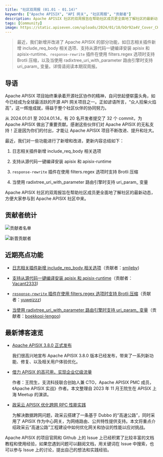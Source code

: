```yaml
---
title: "社区双周报 (01.01 - 01.14)"
keywords: ["Apache APISIX", "API 网关", "社区周报", "贡献者"]
description: Apache APISIX 社区的双周报旨在帮助社区成员更全面地了解社区的最新动态，方便大家参与到 Apache APISIX 社区中来。
tags: [Community]
image: https://static.apiseven.com/uploads/2024/01/18/bQr92a4V_Cover_CHN.png
---
```

> 最近，我们新增并改进了 Apache APISIX 的部分功能，如日志相关插件新增 include_req_body 相关选项、支持从源代码一键编译安装 apisix 和 apisix-runtime、`response-rewrite` 插件在使用 filters.regex 选项时支持 Brotli 压缩，以及当使用 radixtree_uri_with_parameter 路由引擎时支持 uri_param_ 变量。详情请阅读本期双周报。
<!--truncate-->

## 导语

Apache APISIX 项目始终秉承着开源社区协作的精神，自问世起便崭露头角，如今已经成为全球最活跃的开源 API 网关项目之一。正如谚语所言，“众人拾柴火焰高”，这一辉煌成就，得益于整个社区伙伴的协同努力。

从 2024.01.01 至 2024.01.14，有 20 名开发者提交了 32 个 commit，为 Apache APISIX 做出了重要贡献。感谢这些伙伴们对 Apache APISIX 的无私支持！正是因为你们的付出，才能让 Apache APISIX 项目不断改进、提升和壮大。

最近，我们对一些功能进行了新增和改进，更新内容总结如下：

1. 日志相关插件新增 include_req_body 相关选项

2. 支持从源代码一键编译安装 apisix 和 apisix-runtime

3. `response-rewrite` 插件在使用 filters.regex 选项时支持 Brotli 压缩

4. 当使用 radixtree_uri_with_parameter 路由引擎时支持 uri_param_ 变量

Apache APISIX 社区的双周报旨在帮助社区成员更全面地了解社区的最新动态，方便大家参与到 Apache APISIX 社区中来。

## 贡献者统计

![贡献者名单](https://static.apiseven.com/uploads/2024/01/18/2DEKfgEm_List_Cons.png)

![新晋贡献者](https://static.apiseven.com/uploads/2024/01/18/XLn0OLo4_List_New.png)

## 近期亮点功能

- [日志相关插件新增 include_req_body 相关选项](https://github.com/apache/apisix/pull/10738)（贡献者：[smileby](https://github.com/smileby))

- [支持从源代码一键编译安装 apisix 和 apisix-runtime](https://github.com/apache/apisix/pull/10729)（贡献者：[Vacant2333](https://github.com/Vacant2333))

- [`response-rewrite` 插件在使用 filters.regex 选项时支持 Brotli 压缩](https://github.com/apache/apisix/pull/10733)（贡献者：[yuweizzz](https://github.com/yuweizzz))

- [当使用 radixtree_uri_with_parameter 路由引擎时支持 uri_param_ 变量](https://github.com/apache/apisix/pull/10645)（贡献者：[boekkooi-lengoo](https://github.com/boekkooi-lengoo))

## 最新博客速览

- [Apache APISIX 3.8.0 正式发布](https://apisix.apache.org/zh/blog/2024/01/15/release-apache-apisix-3.8.0/)

  我们很高兴地宣布 Apache APISIX 3.8.0 版本已经发布，带来了一系列新功能、修复、以及相关用户体验优化。

- [借力 APISIX 的高可用，实现企业亿级流量](https://apisix.apache.org/zh/blog/2023/12/15/high-availability-of-apisix-and-api7/)

  作者：王院生，支流科技联合创始人兼 CTO，Apache APISIX PMC 成员，《Apache APISIX 实战》作者。本文整理自 2023 年 11 月王院生在 APISIX 上海 Meetup 的演讲。

- [政采云 APISIX 优化跨网 RPC 性能实践](https://apisix.apache.org/zh/blog/2023/12/08/zhengcaiyun-uses-apisix/)

  为解决数据跨网问题，政采云搭建了一条基于 Dubbo 的“高速公路”，同时采用了 APISIX 作为中心网关，为网络路由、公共特性提供支持。本文将重点介绍政采云“高速公路”工程建设中如何优化网关和协议的性能以应对挑战。

Apache APISIX 的项目官网和 Github 上的 Issue 上已经积累了比较丰富的文档教程和使用经验，如果您遇到问题可以翻阅文档，用关键词在 Issue 中搜索，也可以参与 Issue 上的讨论，提出自己的想法和实践经验。
